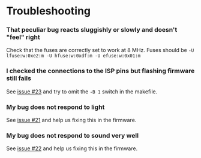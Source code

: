 # Troubleshooting

### That peculiar bug reacts sluggishly or slowly and doesn't "feel" right

Check that the fuses are correctly set to work at 8 MHz. Fuses should be `-U lfuse:w:0xe2:m -U hfuse:w:0xdf:m -U efuse:w:0x01:m` 

### I checked the connections to the ISP pins but flashing firmware still fails

See [issue #23](https://github.com/c3d2/pentabug/issues/23) and try to omit the `-B 1` switch in the makefile.

### My bug does not respond to light

See [issue #21](https://github.com/c3d2/pentabug/issues/21) and help us fixing this in the firmware.

### My bug does not respond to sound very well

See [issue #22](https://github.com/c3d2/pentabug/issues/22) and help us fixing this in the firmware.

